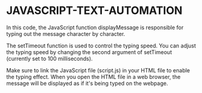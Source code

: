 # JAVASCRIPT-TEXT-AUTOMATION
In this code, the JavaScript function displayMessage is responsible for typing out the message character by character.

The setTimeout function is used to control the typing speed. 
You can adjust the typing speed by changing the second argument of setTimeout (currently set to 100 milliseconds).

Make sure to link the JavaScript file (script.js) in your HTML file to enable the typing effect. 
When you open the HTML file in a web browser, the message will be displayed as if it's being typed on the webpage.




